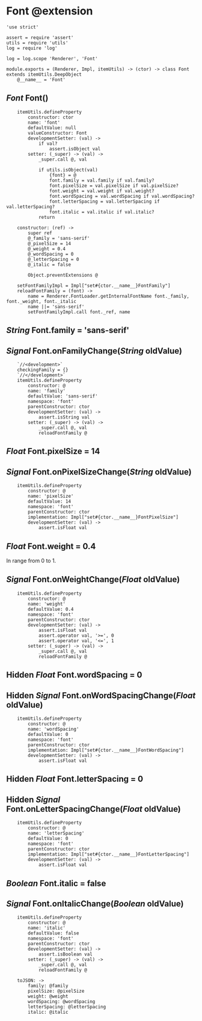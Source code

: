 Font @extension
===============

	'use strict'

	assert = require 'assert'
	utils = require 'utils'
	log = require 'log'

	log = log.scope 'Renderer', 'Font'

	module.exports = (Renderer, Impl, itemUtils) -> (ctor) -> class Font extends itemUtils.DeepObject
		@__name__ = 'Font'

*Font* Font()
-------------

		itemUtils.defineProperty
			constructor: ctor
			name: 'font'
			defaultValue: null
			valueConstructor: Font
			developmentSetter: (val) ->
				if val?
					assert.isObject val
			setter: (_super) -> (val) ->
				_super.call @, val

				if utils.isObject(val)
					{font} = @
					font.family = val.family if val.family?
					font.pixelSize = val.pixelSize if val.pixelSize?
					font.weight = val.weight if val.weight?
					font.wordSpacing = val.wordSpacing if val.wordSpacing?
					font.letterSpacing = val.letterSpacing if val.letterSpacing?
					font.italic = val.italic if val.italic?
				return

		constructor: (ref) ->
			super ref
			@_family = 'sans-serif'
			@_pixelSize = 14
			@_weight = 0.4
			@_wordSpacing = 0
			@_letterSpacing = 0
			@_italic = false

			Object.preventExtensions @

		setFontFamilyImpl = Impl["set#{ctor.__name__}FontFamily"]
		reloadFontFamily = (font) ->
			name = Renderer.FontLoader.getInternalFontName font._family, font._weight, font._italic
			name ||= 'sans-serif'
			setFontFamilyImpl.call font._ref, name

*String* Font.family = 'sans-serif'
-----------------------------------

## *Signal* Font.onFamilyChange(*String* oldValue)

		`//<development>`
		checkingFamily = {}
		`//</development>`
		itemUtils.defineProperty
			constructor: @
			name: 'family'
			defaultValue: 'sans-serif'
			namespace: 'font'
			parentConstructor: ctor
			developmentSetter: (val) ->
				assert.isString val
			setter: (_super) -> (val) ->
				_super.call @, val
				reloadFontFamily @

*Float* Font.pixelSize = 14
---------------------------

## *Signal* Font.onPixelSizeChange(*String* oldValue)

		itemUtils.defineProperty
			constructor: @
			name: 'pixelSize'
			defaultValue: 14
			namespace: 'font'
			parentConstructor: ctor
			implementation: Impl["set#{ctor.__name__}FontPixelSize"]
			developmentSetter: (val) ->
				assert.isFloat val

*Float* Font.weight = 0.4
-------------------------

In range from 0 to 1.

## *Signal* Font.onWeightChange(*Float* oldValue)

		itemUtils.defineProperty
			constructor: @
			name: 'weight'
			defaultValue: 0.4
			namespace: 'font'
			parentConstructor: ctor
			developmentSetter: (val) ->
				assert.isFloat val
				assert.operator val, '>=', 0
				assert.operator val, '<=', 1
			setter: (_super) -> (val) ->
				_super.call @, val
				reloadFontFamily @

Hidden *Float* Font.wordSpacing = 0
-----------------------------------

## Hidden *Signal* Font.onWordSpacingChange(*Float* oldValue)

		itemUtils.defineProperty
			constructor: @
			name: 'wordSpacing'
			defaultValue: 0
			namespace: 'font'
			parentConstructor: ctor
			implementation: Impl["set#{ctor.__name__}FontWordSpacing"]
			developmentSetter: (val) ->
				assert.isFloat val

Hidden *Float* Font.letterSpacing = 0
-------------------------------------

## Hidden *Signal* Font.onLetterSpacingChange(*Float* oldValue)

		itemUtils.defineProperty
			constructor: @
			name: 'letterSpacing'
			defaultValue: 0
			namespace: 'font'
			parentConstructor: ctor
			implementation: Impl["set#{ctor.__name__}FontLetterSpacing"]
			developmentSetter: (val) ->
				assert.isFloat val

*Boolean* Font.italic = false
-----------------------------

## *Signal* Font.onItalicChange(*Boolean* oldValue)

		itemUtils.defineProperty
			constructor: @
			name: 'italic'
			defaultValue: false
			namespace: 'font'
			parentConstructor: ctor
			developmentSetter: (val) ->
				assert.isBoolean val
			setter: (_super) -> (val) ->
				_super.call @, val
				reloadFontFamily @

		toJSON: ->
			family: @family
			pixelSize: @pixelSize
			weight: @weight
			wordSpacing: @wordSpacing
			letterSpacing: @letterSpacing
			italic: @italic
